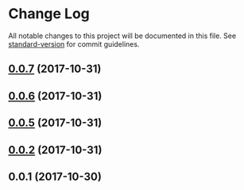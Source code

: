 # Change Log

All notable changes to this project will be documented in this file. See [standard-version](https://github.com/conventional-changelog/standard-version) for commit guidelines.

<a name="0.0.7"></a>
## [0.0.7](https://github.com/shameed/ecpl-article-viewer/compare/v0.0.6...v0.0.7) (2017-10-31)



<a name="0.0.6"></a>
## [0.0.6](https://github.com/shameed/ecpl-article-viewer/compare/v0.0.5...v0.0.6) (2017-10-31)



<a name="0.0.5"></a>
## [0.0.5](https://github.com/shameed/ecpl-article-viewer/compare/v0.0.2...v0.0.5) (2017-10-31)



<a name="0.0.2"></a>
## [0.0.2](https://github.com/shameed/ecpl-article-viewer/compare/v0.0.1...v0.0.2) (2017-10-31)



<a name="0.0.1"></a>
## 0.0.1 (2017-10-30)
